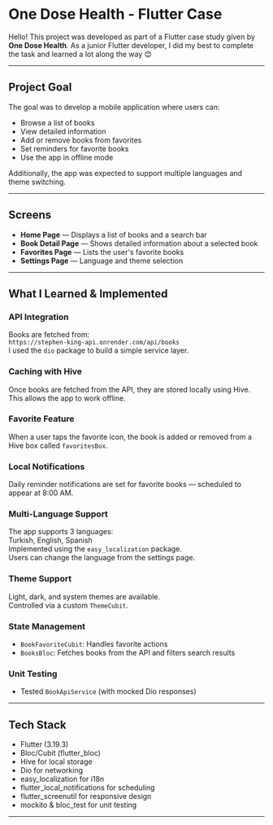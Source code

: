 # One Dose Health - Flutter Case

Hello! This project was developed as part of a Flutter case study given by **One Dose Health**. As a junior Flutter developer, I did my best to complete the task and learned a lot along the way 😊

---

##  Project Goal

The goal was to develop a mobile application where users can:

-  Browse a list of books
-  View detailed information
-  Add or remove books from favorites
-  Set reminders for favorite books
-  Use the app in offline mode

Additionally, the app was expected to support multiple languages and theme switching.

---

##  Screens

- **Home Page** — Displays a list of books and a search bar
- **Book Detail Page** — Shows detailed information about a selected book
- **Favorites Page** — Lists the user's favorite books
- **Settings Page** — Language and theme selection

---

##  What I Learned & Implemented

###  API Integration

Books are fetched from:  
`https://stephen-king-api.onrender.com/api/books`  
I used the `dio` package to build a simple service layer.

###  Caching with Hive

Once books are fetched from the API, they are stored locally using Hive.  
This allows the app to work offline.

###  Favorite Feature

When a user taps the favorite icon, the book is added or removed from a Hive box called `favoritesBox`.

###  Local Notifications

Daily reminder notifications are set for favorite books — scheduled to appear at 8:00 AM.

###  Multi-Language Support

The app supports 3 languages:  
Turkish, English, Spanish  
Implemented using the `easy_localization` package.  
Users can change the language from the settings page.

### Theme Support

Light, dark, and system themes are available.  
Controlled via a custom `ThemeCubit`.

### State Management

- `BookFavoriteCubit`: Handles favorite actions
- `BooksBloc`: Fetches books from the API and filters search results

### Unit Testing
- Tested `BookApiService` (with mocked Dio responses)

---

##  Tech Stack

- Flutter (3.19.3)
- Bloc/Cubit (flutter_bloc)
- Hive for local storage
- Dio for networking
- easy_localization for i18n
- flutter_local_notifications for scheduling
- flutter_screenutil for responsive design
- mockito & bloc_test for unit testing

---


